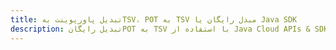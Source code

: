 ---title: تبدیل پاورپوینت بهTSV، POT به TSV مبدل رایگان یا Java SDKdescription: تبدیل رایگانPOT به TSV با استفاده از Java Cloud APIs & SDK. همچنین اسناد Microsoft PowerPoint را در Cloud ایجاد، ویرایش و رندر کنید.---